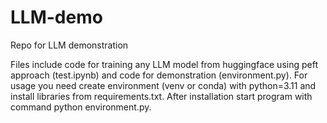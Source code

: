 # LLM-demo

Repo for LLM demonstration

Files include code for training any LLM model from huggingface using peft approach (test.ipynb) and code for demonstration (environment.py).
For usage you need create environment (venv or conda) with python=3.11 and install libraries from requirements.txt.
After installation start program with command python environment.py.
